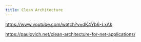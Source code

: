 ```yaml
---
title: Clean Architecture
---
```


https://www.youtube.com/watch?v=dK4Yb6-LxAk

https://paulovich.net/clean-architecture-for-net-applications/
